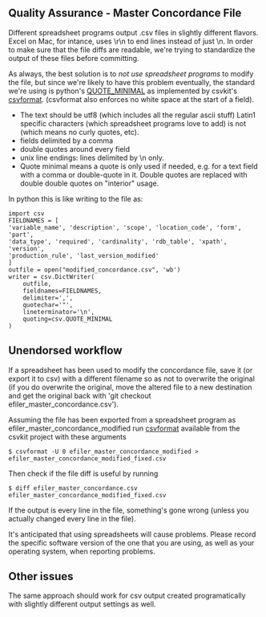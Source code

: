 ## Quality Assurance - Master Concordance File

Different spreadsheet programs output .csv files in slightly different flavors. Excel on Mac, for intance, uses \r\n to end lines instead of just \n. In order to make sure that the file diffs are readable, we're trying to standardize the output of these files before committing. 

As always, the best solution is to *not use spreadsheet programs* to modify the file, but since we're likely to have this problem eventually,  the standard we're using is python's [QUOTE_MINIMAL](https://docs.python.org/3/library/csv.html#csv.QUOTE_MINIMAL) as implemented by csvkit's [csvformat](http://csvkit.readthedocs.io/en/1.0.2/scripts/csvformat.html). (csvformat also enforces no white space at the start of a field). 

- The text should be utf8 (which includes all the regular ascii stuff) Latin1 specific characters (which spreadsheet programs love to add) is not (which means no curly quotes, etc). 
- fields delimited by a comma
- double quotes around every field
- unix line endings: lines delimited by \n only.
- Quote minimal means a quote is only used if needed, e.g. for a text field with a comma or double-quote in it. Double quotes are replaced with double double quotes on "interior" usage. 


In python this is like writing to the file as:

	import csv
	FIELDNAMES = [
    'variable_name', 'description', 'scope', 'location_code', 'form', 'part',
    'data_type', 'required', 'cardinality', 'rdb_table', 'xpath', 'version',
    'production_rule', 'last_version_modified'
	]
	outfile = open("modified_concordance.csv", 'wb')
	writer = csv.DictWriter(
        outfile,
        fieldnames=FIELDNAMES,
        delimiter=',',
        quotechar='"',
        lineterminator='\n',
        quoting=csv.QUOTE_MINIMAL
    )
    
    
## Unendorsed workflow

If a spreadsheet has been used to modify the concordance file, save it (or export it to csv) with a different filename so as not to overwrite the original (if you do overwrite the original, move the altered file to a new destination and get the original back with 'git checkout efiler_master_concordance.csv').

Assuming the file has been exported from a spreadsheet program as efiler_master_concordance_modified run [csvformat](http://csvkit.readthedocs.io/en/1.0.2/scripts/csvformat.html) available from the csvkit project with these arguments 

	$ csvformat -U 0 efiler_master_concordance_modified > efiler_master_concordance_modified_fixed.csv

Then check if the file diff is useful by running 
	
	$ diff efiler_master_concordance.csv efiler_master_concordance_modified_fixed.csv

If the output is every line in the file, something's gone wrong (unless you actually changed every line in the file). 

It's anticipated that using spreadsheets will cause problems. Please record the specific software version of the one that you are using, as well as your operating system, when reporting problems.

## Other issues

The same approach should work for csv output created programatically with slightly different output settings as well. 